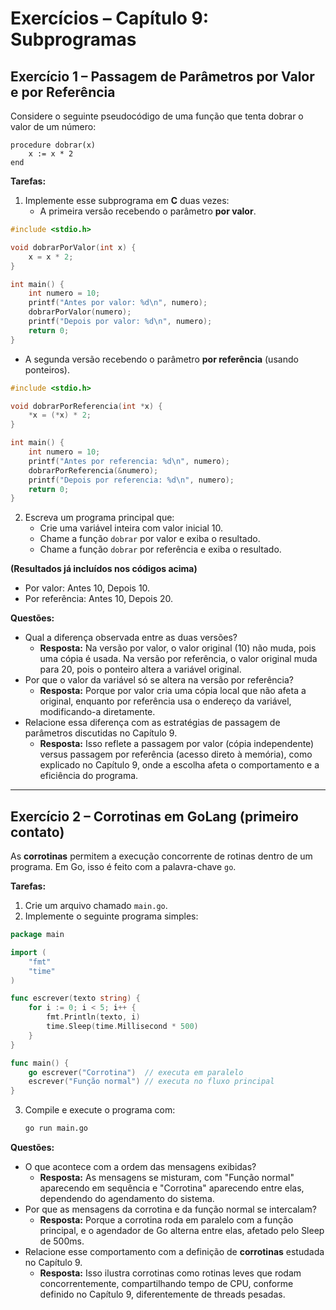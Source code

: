 # Exercícios – Capítulo 9: Subprogramas

## Exercício 1 – Passagem de Parâmetros por Valor e por Referência
Considere o seguinte pseudocódigo de uma função que tenta dobrar o valor de um número:

```text
procedure dobrar(x)
    x := x * 2
end
```

**Tarefas:**
1. Implemente esse subprograma em **C** duas vezes:
   - A primeira versão recebendo o parâmetro **por valor**.

```c
#include <stdio.h>

void dobrarPorValor(int x) {
    x = x * 2;
}

int main() {
    int numero = 10;
    printf("Antes por valor: %d\n", numero);
    dobrarPorValor(numero);
    printf("Depois por valor: %d\n", numero);
    return 0;
}
```

   - A segunda versão recebendo o parâmetro **por referência** (usando ponteiros).

```c
#include <stdio.h>

void dobrarPorReferencia(int *x) {
    *x = (*x) * 2;
}

int main() {
    int numero = 10;
    printf("Antes por referencia: %d\n", numero);
    dobrarPorReferencia(&numero);
    printf("Depois por referencia: %d\n", numero);
    return 0;
}
```

2. Escreva um programa principal que:
   - Crie uma variável inteira com valor inicial 10.
   - Chame a função `dobrar` por valor e exiba o resultado.
   - Chame a função `dobrar` por referência e exiba o resultado.

**(Resultados já incluídos nos códigos acima)**  
- Por valor: Antes 10, Depois 10.  
- Por referência: Antes 10, Depois 20.

**Questões:**
- Qual a diferença observada entre as duas versões?
  - **Resposta:** Na versão por valor, o valor original (10) não muda, pois uma cópia é usada. Na versão por referência, o valor original muda para 20, pois o ponteiro altera a variável original.
- Por que o valor da variável só se altera na versão por referência?
  - **Resposta:** Porque por valor cria uma cópia local que não afeta a original, enquanto por referência usa o endereço da variável, modificando-a diretamente.
- Relacione essa diferença com as estratégias de passagem de parâmetros discutidas no Capítulo 9.
  - **Resposta:** Isso reflete a passagem por valor (cópia independente) versus passagem por referência (acesso direto à memória), como explicado no Capítulo 9, onde a escolha afeta o comportamento e a eficiência do programa.

---

## Exercício 2 – Corrotinas em GoLang (primeiro contato)
As **corrotinas** permitem a execução concorrente de rotinas dentro de um programa. Em Go, isso é feito com a palavra-chave `go`.

**Tarefas:**
1. Crie um arquivo chamado `main.go`.
2. Implemente o seguinte programa simples:

```go
package main

import (
    "fmt"
    "time"
)

func escrever(texto string) {
    for i := 0; i < 5; i++ {
        fmt.Println(texto, i)
        time.Sleep(time.Millisecond * 500)
    }
}

func main() {
    go escrever("Corrotina")  // executa em paralelo
    escrever("Função normal") // executa no fluxo principal
}
```

3. Compile e execute o programa com:
   ```bash
   go run main.go
   ```

**Questões:**
- O que acontece com a ordem das mensagens exibidas?
  - **Resposta:** As mensagens se misturam, com "Função normal" aparecendo em sequência e "Corrotina" aparecendo entre elas, dependendo do agendamento do sistema.
- Por que as mensagens da corrotina e da função normal se intercalam?
  - **Resposta:** Porque a corrotina roda em paralelo com a função principal, e o agendador de Go alterna entre elas, afetado pelo Sleep de 500ms.
- Relacione esse comportamento com a definição de **corrotinas** estudada no Capítulo 9.
  - **Resposta:** Isso ilustra corrotinas como rotinas leves que rodam concorrentemente, compartilhando tempo de CPU, conforme definido no Capítulo 9, diferentemente de threads pesadas.
